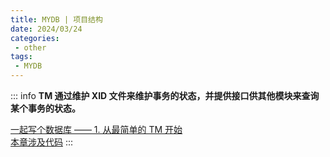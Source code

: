 ```yaml
---
title: MYDB | 项目结构
date: 2024/03/24
categories:
 - other
tags:
 - MYDB
---
```

::: info
**TM 通过维护 XID 文件来维护事务的状态，并提供接口供其他模块来查询某个事务的状态。**

[一起写个数据库 —— 1. 从最简单的 TM 开始](https://shinya.click/posts/mydb1/)<br/>
[本章涉及代码](https://github.com/CN-GuoZiyang/MYDB/tree/master/src/main/java/top/guoziyang/mydb/backend/tm)
:::